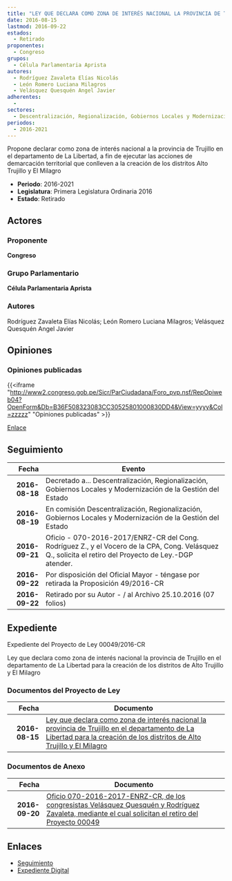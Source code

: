 ```yaml
---
title: "LEY QUE DECLARA COMO ZONA DE INTERÉS NACIONAL LA PROVINCIA DE TRUJILLO, DEPARTAMENTO DE LA LIBERTAD PARA LA CREACIÓN DE LOS DISTRITOS DE ALTO TRUJILLO Y EL MILAGRO"
date: 2016-08-15
lastmod: 2016-09-22
estados: 
  - Retirado
proponentes: 
  - Congreso
grupos: 
  - Célula Parlamentaria Aprista
autores: 
  - Rodríguez Zavaleta Elías Nicolás
  - León Romero Luciana Milagros
  - Velásquez Quesquén Angel Javier
adherentes: 
  - 
sectores: 
  - Descentralización, Regionalización, Gobiernos Locales y Modernización de la Gestión del Estado
periodos: 
  - 2016-2021
---
```


Propone declarar como zona de interés nacional a la provincia de Trujillo en el departamento de La Libertad, a fin de ejecutar las acciones de demarcación territorial que conlleven a la creación de los distritos Alto Trujillo y El Milagro

- **Periodo**: 2016-2021
- **Legislatura**: Primera Legislatura Ordinaria 2016
- **Estado**: Retirado

## Actores

### Proponente

**Congreso**

### Grupo Parlamentario

**Célula Parlamentaria Aprista**

### Autores

Rodríguez Zavaleta Elías Nicolás; León Romero Luciana Milagros; Velásquez Quesquén Angel Javier


## Opiniones

### Opiniones publicadas

{{<iframe "http://www2.congreso.gob.pe/Sicr/ParCiudadana/Foro_pvp.nsf/RepOpiweb04?OpenForm&Db=B36F508323083CC30525801000830DD4&View=yyyy&Col=zzzzz" "Opiniones publicadas" >}}

[Enlace](http://www2.congreso.gob.pe/Sicr/ParCiudadana/Foro_pvp.nsf/RepOpiweb04?OpenForm&Db=B36F508323083CC30525801000830DD4&View=yyyy&Col=zzzzz)

## Seguimiento

| Fecha | Evento |
|------:|--------|
| **2016-08-18** | Decretado a... Descentralización, Regionalización, Gobiernos Locales y Modernización de la Gestión del Estado|
| **2016-08-19** | En comisión Descentralización, Regionalización, Gobiernos Locales y Modernización de la Gestión del Estado|
| **2016-09-21** | Oficio - 070-2016-2017/ENRZ-CR del Cong. Rodríguez Z., y el Vocero de la CPA, Cong. Velásquez Q., solicita el retiro del Proyecto de Ley.-DGP atender.|
| **2016-09-22** | Por disposición del Oficial Mayor - téngase por retirada la Proposición 49/2016-CR|
| **2016-09-22** | Retirado por su Autor - / al Archivo 25.10.2016 (07 folios)|


## Expediente

Expediente del Proyecto de Ley 00049/2016-CR

Ley que declara como zona de interés nacional la provincia de Trujillo en el departamento de La Libertad para la creación de los distritos de Alto Trujillo y El Milagro


### Documentos del Proyecto de Ley

| Fecha | Documento |
|------:|--------|
| **2016-08-15** | [Ley que declara como zona de interés nacional la provincia de Trujillo en el departamento de La Libertad para la creación de los distritos de Alto Trujillo y El Milagro](http://www.leyes.congreso.gob.pe/Documentos/2016_2021/Proyectos_de_Ley_y_de_Resoluciones_Legislativas/PL00049_20160815.pdf) |

### Documentos de Anexo

| Fecha | Documento |
|------:|--------|
| **2016-09-20** | [Oficio 070-2016-2017-ENRZ-CR, de los congresistas Velásquez Quesquén y Rodríguez Zavaleta, mediante el cual solicitan el retiro del Proyecto 00049](http://www.leyes.congreso.gob.pe/Documentos/2016_2021/Oficios/Congresistas/OFICIO-070-2016-2017-ENRZ-CR_4.pdf) |

## Enlaces 

- [Seguimiento](http://www2.congreso.gob.pe/Sicr/TraDocEstProc/CLProLey2016.nsf/f7fff46988ca05b1052578e100829cc7/d6a9c07390c1930705258011005522c0?OpenDocument)
- [Expediente Digital](http://www2.congreso.gob.pehttp://www2.congreso.gob.pe/Sicr/TraDocEstProc/CLProLey2016.nsf/f7fff46988ca05b1052578e100829cc7/d6a9c07390c1930705258011005522c0?OpenDocument&Click=05257FB7005EB655.eb71d0cf91d8294e05256cdf006b5706/$Body/0.1C6C)
